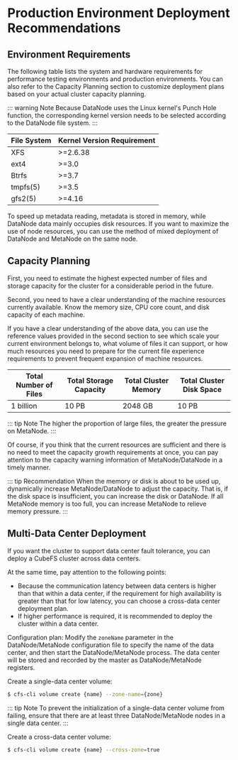 # Production Environment Deployment Recommendations

## Environment Requirements

The following table lists the system and hardware requirements for performance testing environments and production environments. You can also refer to the Capacity Planning section to customize deployment plans based on your actual cluster capacity planning.

::: warning Note
Because DataNode uses the Linux kernel's Punch Hole function, the corresponding kernel version needs to be selected according to the DataNode file system.
:::

| File System | Kernel Version Requirement |
|-------------|----------------------------|
| XFS         | \>=2.6.38                  |
| ext4        | \>=3.0                     |
| Btrfs       | \>=3.7                     |
| tmpfs(5)    | \>=3.5                     |
| gfs2(5)     | \>=4.16                    |

To speed up metadata reading, metadata is stored in memory, while DataNode data mainly occupies disk resources. If you want to maximize the use of node resources, you can use the method of mixed deployment of DataNode and MetaNode on the same node.

## Capacity Planning

First, you need to estimate the highest expected number of files and storage capacity for the cluster for a considerable period in the future.

Second, you need to have a clear understanding of the machine resources currently available. Know the memory size, CPU core count, and disk capacity of each machine.

If you have a clear understanding of the above data, you can use the reference values provided in the second section to see which scale your current environment belongs to, what volume of files it can support, or how much resources you need to prepare for the current file experience requirements to prevent frequent expansion of machine resources.

| Total Number of Files | Total Storage Capacity | Total Cluster Memory | Total Cluster Disk Space |
|-----------------------|------------------------|----------------------|--------------------------|
| 1 billion             | 10 PB                  | 2048 GB              | 10 PB                    |

::: tip Note
The higher the proportion of large files, the greater the pressure on MetaNode.
:::

Of course, if you think that the current resources are sufficient and there is no need to meet the capacity growth requirements at once, you can pay attention to the capacity warning information of MetaNode/DataNode in a timely manner.

::: tip Recommendation
When the memory or disk is about to be used up, dynamically increase MetaNode/DataNode to adjust the capacity. That is, if the disk space is insufficient, you can increase the disk or DataNode. If all MetaNode memory is too full, you can increase MetaNode to relieve memory pressure.
:::

## Multi-Data Center Deployment

If you want the cluster to support data center fault tolerance, you can deploy a CubeFS cluster across data centers.

At the same time, pay attention to the following points:
- Because the communication latency between data centers is higher than that within a data center, if the requirement for high availability is greater than that for low latency, you can choose a cross-data center deployment plan.
- If higher performance is required, it is recommended to deploy the cluster within a data center.

Configuration plan: Modify the `zoneName` parameter in the DataNode/MetaNode configuration file to specify the name of the data center, and then start the DataNode/MetaNode process. The data center will be stored and recorded by the master as DataNode/MetaNode registers.

Create a single-data center volume:

``` bash
$ cfs-cli volume create {name} --zone-name={zone}
```

::: tip Note
To prevent the initialization of a single-data center volume from failing, ensure that there are at least three DataNode/MetaNode nodes in a single data center.
:::

Create a cross-data center volume:

``` bash
$ cfs-cli volume create {name} --cross-zone=true
```